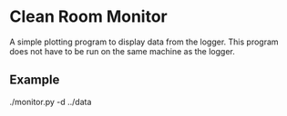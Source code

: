 # Clean Room Monitor

A simple plotting program to display data from the logger. This program does not have to be run on the same machine as the logger.


## Example

./monitor.py -d ../data
